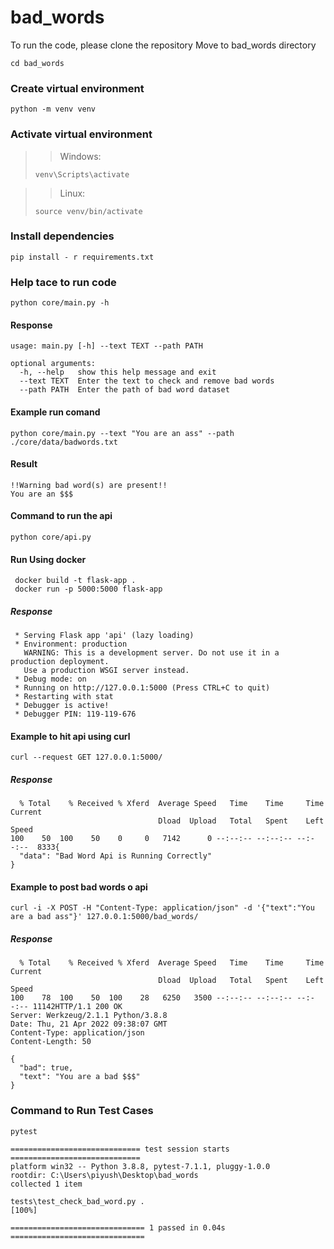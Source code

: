 # bad_words

To run the code, please clone the repository
Move to bad_words directory

```
cd bad_words
```

### Create virtual environment

```
python -m venv venv
```

### Activate virtual environment

> > Windows:
>
> `venv\Scripts\activate`

> > Linux:
>
> `source venv/bin/activate`

### Install dependencies

```
pip install - r requirements.txt
```

### Help tace to run code

```
python core/main.py -h
```

#### Response

```
usage: main.py [-h] --text TEXT --path PATH

optional arguments:
  -h, --help   show this help message and exit
  --text TEXT  Enter the text to check and remove bad words
  --path PATH  Enter the path of bad word dataset

```

#### Example run comand

```
python core/main.py --text "You are an ass" --path ./core/data/badwords.txt

```

#### Result

```
!!Warning bad word(s) are present!!
You are an $$$
```

#### Command to run the api

```
python core/api.py
```

#### Run Using docker

```
 docker build -t flask-app .
 docker run -p 5000:5000 flask-app

```

##### Response

```
 * Serving Flask app 'api' (lazy loading)
 * Environment: production
   WARNING: This is a development server. Do not use it in a production deployment.
   Use a production WSGI server instead.
 * Debug mode: on
 * Running on http://127.0.0.1:5000 (Press CTRL+C to quit)
 * Restarting with stat
 * Debugger is active!
 * Debugger PIN: 119-119-676
```

#### Example to hit api using curl

```
curl --request GET 127.0.0.1:5000/
```

##### Response

```
  % Total    % Received % Xferd  Average Speed   Time    Time     Time  Current
                                 Dload  Upload   Total   Spent    Left  Speed
100    50  100    50    0     0   7142      0 --:--:-- --:--:-- --:--:--  8333{
  "data": "Bad Word Api is Running Correctly"
}

```

#### Example to post bad words o api

```
curl -i -X POST -H "Content-Type: application/json" -d '{"text":"You are a bad ass"}' 127.0.0.1:5000/bad_words/
```

##### Response

```
  % Total    % Received % Xferd  Average Speed   Time    Time     Time  Current
                                 Dload  Upload   Total   Spent    Left  Speed
100    78  100    50  100    28   6250   3500 --:--:-- --:--:-- --:--:-- 11142HTTP/1.1 200 OK
Server: Werkzeug/2.1.1 Python/3.8.8
Date: Thu, 21 Apr 2022 09:38:07 GMT
Content-Type: application/json
Content-Length: 50

{
  "bad": true,
  "text": "You are a bad $$$"
}
```

### Command to Run Test Cases

```
pytest
```

```
============================= test session starts =============================
platform win32 -- Python 3.8.8, pytest-7.1.1, pluggy-1.0.0
rootdir: C:\Users\piyush\Desktop\bad_words
collected 1 item

tests\test_check_bad_word.py .                                           [100%]

============================== 1 passed in 0.04s ==============================
```
